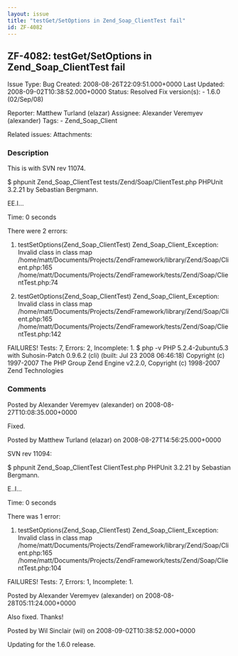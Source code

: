 ```yaml
---
layout: issue
title: "testGet/SetOptions in Zend_Soap_ClientTest fail"
id: ZF-4082
---
```


ZF-4082: testGet/SetOptions in Zend\_Soap\_ClientTest fail
----------------------------------------------------------

 Issue Type: Bug Created: 2008-08-26T22:09:51.000+0000 Last Updated: 2008-09-02T10:38:52.000+0000 Status: Resolved Fix version(s): - 1.6.0 (02/Sep/08)
 
 Reporter:  Matthew Turland (elazar)  Assignee:  Alexander Veremyev (alexander)  Tags: - Zend\_Soap\_Client
 
 Related issues: 
 Attachments: 
### Description

This is with SVN rev 11074.

$ phpunit Zend\_Soap\_ClientTest tests/Zend/Soap/ClientTest.php PHPUnit 3.2.21 by Sebastian Bergmann.

EE.I...

Time: 0 seconds

There were 2 errors:

1) testSetOptions(Zend\_Soap\_ClientTest) Zend\_Soap\_Client\_Exception: Invalid class in class map /home/matt/Documents/Projects/ZendFramework/library/Zend/Soap/Client.php:165 /home/matt/Documents/Projects/ZendFramework/tests/Zend/Soap/ClientTest.php:74

2) testGetOptions(Zend\_Soap\_ClientTest) Zend\_Soap\_Client\_Exception: Invalid class in class map /home/matt/Documents/Projects/ZendFramework/library/Zend/Soap/Client.php:165 /home/matt/Documents/Projects/ZendFramework/tests/Zend/Soap/ClientTest.php:142

FAILURES! Tests: 7, Errors: 2, Incomplete: 1. $ php -v PHP 5.2.4-2ubuntu5.3 with Suhosin-Patch 0.9.6.2 (cli) (built: Jul 23 2008 06:46:18) Copyright (c) 1997-2007 The PHP Group Zend Engine v2.2.0, Copyright (c) 1998-2007 Zend Technologies

 

 

### Comments

Posted by Alexander Veremyev (alexander) on 2008-08-27T10:08:35.000+0000

Fixed.

 

 

Posted by Matthew Turland (elazar) on 2008-08-27T14:56:25.000+0000

SVN rev 11094:

$ phpunit Zend\_Soap\_ClientTest ClientTest.php PHPUnit 3.2.21 by Sebastian Bergmann.

E..I...

Time: 0 seconds

There was 1 error:

1) testSetOptions(Zend\_Soap\_ClientTest) Zend\_Soap\_Client\_Exception: Invalid class in class map /home/matt/Documents/Projects/ZendFramework/library/Zend/Soap/Client.php:165 /home/matt/Documents/Projects/ZendFramework/tests/Zend/Soap/ClientTest.php:104

FAILURES! Tests: 7, Errors: 1, Incomplete: 1.

 

 

Posted by Alexander Veremyev (alexander) on 2008-08-28T05:11:24.000+0000

Also fixed. Thanks!

 

 

Posted by Wil Sinclair (wil) on 2008-09-02T10:38:52.000+0000

Updating for the 1.6.0 release.

 

 